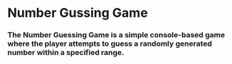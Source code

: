# Number Gussing Game
### The Number Guessing Game is a simple console-based game where the player attempts to guess a randomly generated number within a specified range. 
